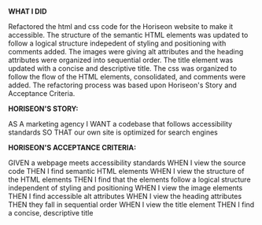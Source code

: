 <strong>WHAT I DID</strong>

Refactored the html and css code for the Horiseon website to make it accessible. The structure of the semantic HTML elements was updated to follow a logical structure indepedent
of styling and positioning with comments added. The images were giving alt attributes and the heading attributes were organized into sequential order. The title element was 
updated with a concise and descriptive title. The css was organized to follow the flow of the HTML elements, consolidated, and comments were added. The refactoring process was 
based upon Horiseon's Story and Acceptance Criteria.

<strong>HORISEON'S STORY:</strong>

AS A marketing agency
I WANT a codebase that follows accessibility standards
SO THAT our own site is optimized for search engines

<strong>HORISEON'S ACCEPTANCE CRITERIA:</strong>

GIVEN a webpage meets accessibility standards
WHEN I view the source code
THEN I find semantic HTML elements
WHEN I view the structure of the HTML elements
THEN I find that the elements follow a logical structure independent of styling and positioning
WHEN I view the image elements
THEN I find accessible alt attributes
WHEN I view the heading attributes
THEN they fall in sequential order
WHEN I view the title element
THEN I find a concise, descriptive title
